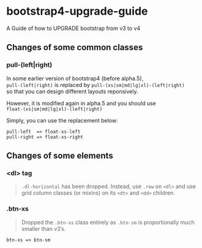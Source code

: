 # bootstrap4-upgrade-guide
A Guide of how to UPGRADE bootstrap from v3 to v4

## Changes of some common classes

### pull-(left|right)
In some earlier version of bootstrap4 (before alpha.5),  
`pull-(left|right)` is replaced by `pull-(xs|sm|md|lg|xl)-(left|right)`  
so that you can design different layouts reponsively.  

However, it is modified again in alpha.5 and you should use  
`float-(xs|sm|md|lg|xl)-(left|right)`  

Simply, you can use the replacement below:
```
pull-left  => float-xs-left
pull-right => float-xs-right
```
## Changes of some elements

### \<dl\> tag
> `.dl-horizontal` has been dropped. Instead, use `.row` on `<dl>` and use grid column classes (or mixins) on its `<dt>` and `<dd>` children.

### .btn-xs
> Dropped the `.btn-xs` class entirely as `.btn-sm` is proportionally much smaller than v3’s.

```
btn-xs => btn-sm
```
